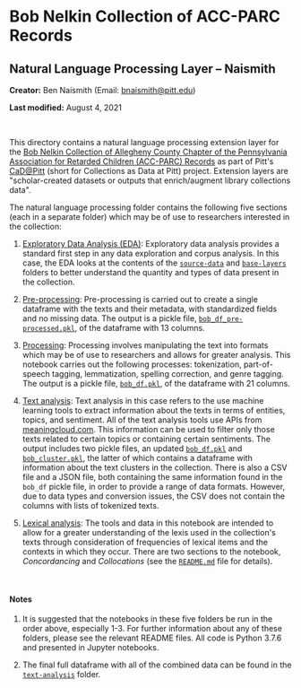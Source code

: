 # Bob Nelkin Collection of ACC-PARC Records

## Natural Language Processing Layer – Naismith

**Creator:** Ben Naismith (Email: [bnaismith@pitt.edu](mailto:bnaismith@pitt.edu))

**Last modified:** August 4, 2021

<br>

This directory contains a natural language processing extension layer for the [Bob Nelkin Collection of Allegheny County Chapter of the Pennsylvania Association for Retarded Children (ACC-PARC) Records](https://historicpittsburgh.org/collection/nelkin-acc-parc-records) as part of Pitt's [CaD@Pitt](https://cadatpitt.github.io/) (short for Collections as Data at Pitt) project. Extension layers are "scholar-created datasets or outputs that enrich/augment library collections data".

The natural language processing folder contains the following five sections (each in a separate folder) which may be of use to researchers interested in the collection:

1. [Exploratory Data Analysis (EDA)](https://github.com/CaDatPitt/data-layers/tree/master/extension-layers/bob-nelkin-collection/natural-language-processing_naismith/exploratory-data-analysis/): Exploratory data analysis provides a standard first step in any data exploration and corpus analysis. In this case, the EDA looks at the contents of the [`source-data`](https://github.com/CaDatPitt/data-layers/tree/master/source-data/bob-nelkin-collection) and [`base-layers`](https://github.com/CaDatPitt/data-layers/tree/master/base-layers/bob-nelkin-collection) folders to better understand the quantity and types of data present in the collection.   

2. [Pre-processing](https://github.com/CaDatPitt/data-layers/tree/master/extension-layers/bob-nelkin-collection/natural-language-processing_naismith/pre-processing/): Pre-processing is carried out to create a single dataframe with the texts and their metadata, with standardized fields and no missing data. The output is a pickle file, [`bob_df_pre-processed.pkl`](https://github.com/CaDatPitt/data-layers/tree/master/extension-layers/bob-nelkin-collection/natural-language-processing_naismith/pre-processing/bob_df_pre-processed.pkl), of the dataframe with 13 columns.  

3. [Processing](https://github.com/CaDatPitt/data-layers/tree/master/extension-layers/bob-nelkin-collection/natural-language-processing_naismith/processing/): Processing involves manipulating the text into formats which may be of use to researchers and allows for greater analysis. This notebook carries out the following processes: tokenization, part-of-speech tagging, lemmatization, spelling correction, and genre tagging. The output is a pickle file, [`bob_df.pkl`](https://github.com/CaDatPitt/data-layers/tree/master/extension-layers/bob-nelkin-collection/natural-language-processing_naismith/processing/bob_df.pkl), of the dataframe with 21 columns.  

4. [Text analysis](https://github.com/CaDatPitt/data-layers/tree/master/extension-layers/bob-nelkin-collection/natural-language-processing_naismith/text-analysis/): Text analysis in this case refers to the use machine learning tools to extract information about the texts in terms of entities, topics, and sentiment. All of the text analysis tools use APIs from [meaningcloud.com](https://www.meaningcloud.com/). This information can be used to filter only those texts related to certain topics or containing certain sentiments. The output includes two pickle files, an updated [`bob_df.pkl`](https://github.com/CaDatPitt/data-layers/tree/master/extension-layers/bob-nelkin-collection/natural-language-processing_naismith/text-analysis/bob_df.pkl) and [`bob_cluster.pkl`](https://github.com/CaDatPitt/data-layers/tree/master/extension-layers/bob-nelkin-collection/natural-language-processing_naismith/text-analysis/bob_cluster.pkl), the latter of which contains a dataframe with information about the text clusters in the collection. There is also a CSV file and a JSON file, both containing the same information found in the `bob_df` pickle file, in order to provide a range of data formats. However, due to data types and conversion issues, the CSV does not contain the columns with lists of tokenized texts.  

5. [Lexical analysis](https://github.com/CaDatPitt/data-layers/tree/master/extension-layers/bob-nelkin-collection/natural-language-processing_naismith/lexical-analysis/): The tools and data in this notebook are intended to allow for a greater understanding of the lexis used in the collection's texts through consideration of frequencies of lexical items and the contexts in which they occur. There are two sections to the notebook, _Concordancing_ and _Collocations_ (see the [`README.md`](https://github.com/CaDatPitt/data-layers/tree/master/extension-layers/bob-nelkin-collection/natural-language-processing_naismith/lexical-analysis/README.md) file for details).   

<br>

#### Notes

1. It is suggested that the notebooks in these five folders be run in the order above, especially 1-3. For further information about any of these folders, please see the relevant README files. All code is Python 3.7.6 and presented in Jupyter notebooks.  

2. The final full dataframe with all of the combined data can be found in the [`text-analysis`](https://github.com/CaDatPitt/data-layers/tree/master/extension-layers/bob-nelkin-collection/natural-language-processing_naismith/text-analysis/) folder.
